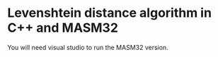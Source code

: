# Levenshtein distance algorithm in C++ and MASM32

You will need visual studio to run the MASM32 version.
